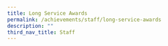 ```yaml
---
title: Long Service Awards
permalink: /achievements/staff/long-service-awards
description: ""
third_nav_title: Staff
---
```

